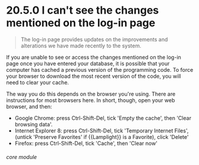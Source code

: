 # 20.5.0    I can't see the changes mentioned on the log-in page

> The log-in page provides updates on the improvements and alterations we have made recently to the system. 

If you are unable to see or access the changes mentioned on the log-in page once you have entered your database, it is possible that your computer has cached a previous version of the programming code. To force your browser to download the most recent version of the code, you will need to clear your cache.

The way you do this depends on the browser you're using. There are instructions for most browsers here. In short, though, open your web browser, and then: 

  * Google Chrome: press Ctrl-Shift-Del, tick 'Empty the cache', then 'Clear browsing data'. 
  * Internet Explorer 8: press Ctrl-Shift-Del, tick 'Temporary Internet Files', (untick 'Preserve Favorites' if {{Lamplight}} is a Favorite), click 'Delete'
  * Firefox: press Ctrl-Shift-Del, tick 'Cache', then 'Clear now' 

###### core module

